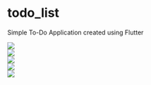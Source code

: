 # todo_list

Simple To-Do Application created using Flutter

<img src='Sign Up.png'><br/>
<img src='Log In.png'><br/>
<img src='To Do List.png'><br/>
<img src='Add Task.png'><br/>
<img src='Description.png'><br/>

